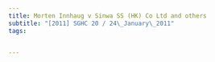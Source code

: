 ```yaml
---
title: Morten Innhaug v Sinwa SS (HK) Co Ltd and others 
subtitle: "[2011] SGHC 20 / 24\_January\_2011"
tags:


---
```


